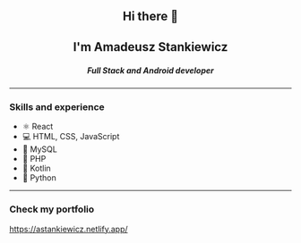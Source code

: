
## <p align="center">Hi there 👋</p>
## <p align="center">I'm Amadeusz Stankiewicz</p>
##### <p align="center">Full Stack and Android developer</p>
---
### Skills and experience
- ⚛ React
- 💻 HTML, CSS, JavaScript
- 🐬 MySQL
- 💾 PHP
- 📱 Kotlin
- 🐍 Python
---
### Check my portfolio
https://astankiewicz.netlify.app/


